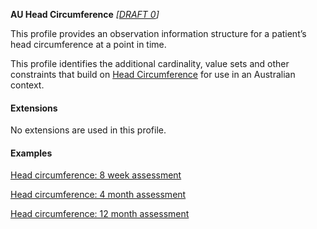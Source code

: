 **AU Head Circumference** *[[DRAFT 0](guidance.html)]*

This profile provides an observation information structure for a patient’s head circumference at a point in time.

This profile identifies the additional cardinality, value sets and other constraints that build on [Head Circumference](http://hl7.org/fhir/StructureDefinition/headcircum) for use in an Australian context. 


#### Extensions

No extensions are used in this profile.


#### Examples

[Head circumference: 8 week assessment](Observation-headcircum-example0.html)

[Head circumference: 4 month assessment](Observation-headcircum-example1.html)

[Head circumference: 12 month assessment](Observation-headcircum-example2.html)
